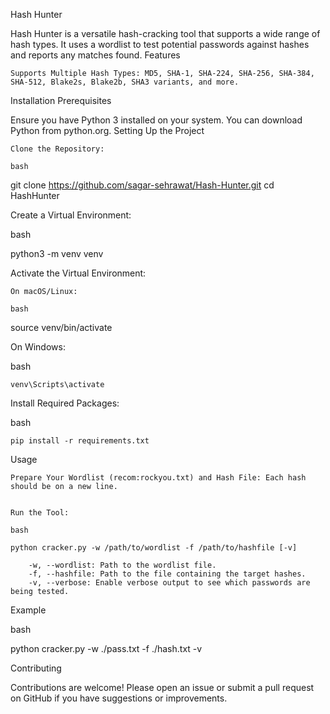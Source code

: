 Hash Hunter

Hash Hunter is a versatile hash-cracking tool that supports a wide range of hash types. It uses a wordlist to test potential passwords against hashes and reports any matches found.
Features

    Supports Multiple Hash Types: MD5, SHA-1, SHA-224, SHA-256, SHA-384, SHA-512, Blake2s, Blake2b, SHA3 variants, and more.

Installation
Prerequisites

Ensure you have Python 3 installed on your system. You can download Python from python.org.
Setting Up the Project

    Clone the Repository:

    bash

git clone https://github.com/sagar-sehrawat/Hash-Hunter.git
cd HashHunter

Create a Virtual Environment:

bash

python3 -m venv venv

Activate the Virtual Environment:

    On macOS/Linux:

    bash

source venv/bin/activate

On Windows:

bash

    venv\Scripts\activate

Install Required Packages:

bash

    pip install -r requirements.txt

Usage

    Prepare Your Wordlist (recom:rockyou.txt) and Hash File: Each hash should be on a new line.

 
    Run the Tool:

    bash

    python cracker.py -w /path/to/wordlist -f /path/to/hashfile [-v]

        -w, --wordlist: Path to the wordlist file.
        -f, --hashfile: Path to the file containing the target hashes.
        -v, --verbose: Enable verbose output to see which passwords are being tested.

Example

bash

python cracker.py -w ./pass.txt -f ./hash.txt -v


Contributing

Contributions are welcome! Please open an issue or submit a pull request on GitHub if you have suggestions or improvements.